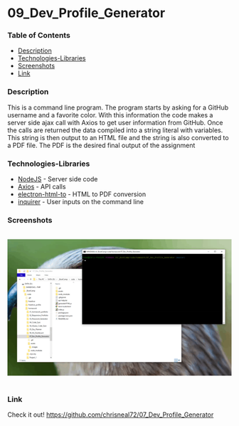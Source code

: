 # 09_Dev_Profile_Generator

### Table of Contents
- [Description](#Description)
- [Technologies-Libraries](#Technologies-Libraries)
- [Screenshots](#Screenshots)
- [Link](#Link)
​
### Description
This is a command line program. The program starts by asking for a GitHub username and a favorite color. With this information the code makes a server side ajax call with Axios to get user information from GitHub. Once the calls are returned the data compiled into a string literal with variables. This string is then output to an HTML file and the string is also converted to a PDF file. The PDF is the desired final output of the assignment
​
### Technologies-Libraries
- [NodeJS](https://nodejs.dev/) - Server side code
- [Axios](https://www.npmjs.com/package/axios) - API calls
- [electron-html-to](https://www.npmjs.com/package/electron-html-to) - HTML to PDF conversion
- [inquirer](https://www.npmjs.com/search?q=inquirer) - User inputs on the command line
​
### Screenshots
​
![Image](assets/images/run.gif)
​
### Link
Check it out! 
https://github.com/chrisneal72/07_Dev_Profile_Generator